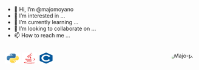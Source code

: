 - 👋 Hi, I’m @majomoyano
- 👀 I’m interested in ...
- 🌱 I’m currently learning ...
- 💞️ I’m looking to collaborate on ...
- 📫 How to reach me ...

<!---
majomoyano/majomoyano is a ✨ special ✨ repository because its `README.md` (this file) appears on your GitHub profile.
You can click the Preview link to take a look at your changes.
--->
 </div>
<div style="display: inline_block"><br>
  
  <img align="center" alt="Majo-Python" height="30" width="40" src="https://raw.githubusercontent.com/devicons/devicon/master/icons/python/python-original.svg">
  <img align="center" alt="Majo-C" height="30" width="40" src="https://raw.githubusercontent.com/devicons/devicon/master/icons/java/java-plain.svg">
  <img align="center" alt="Majo-C" height="30" width="40" src="https://raw.githubusercontent.com/devicons/devicon/master/icons/c/c-plain.svg">
  <img align="right" alt="Majo-pic" height="150" style="border-radius:50px;" src="https://previews.dropbox.com/p/thumb/ABtyMDPPm-1xxgmoYETwzvW7DQURNAeWMX8HKWtPSwz5h4qkjMR-D0Z2qGsGIX7YBJSkOXNr9HgNxeras8_olPx2rOykOofZiTn_EgVAUt_Wtu_vfqVwD164tqLowsGi_W4jcSBGps5PY25XX_cz5o6Ca6vgTuWToSUrqDqDW94CdeRih1i9Z3pIP0Q0FecGJ3Kl3xsvivhXB5ps8WDKlNWvaIpplnQ-HgYPIiWHbb-MNpOcNgiAWp0My18VJZGtwMSb7b7dKv1lKWxA9lbvhi2MuvaaMTvH6gTyZc2qZMetoYXIfzrNc7Vj0qzDPSNqq2tu-08IqvHqpoIODV77j3KdlERTScXi8rwp9qcHjNOl7DP2PxY9y9c0cGcavB-kJ1k/p.png">
</div>
